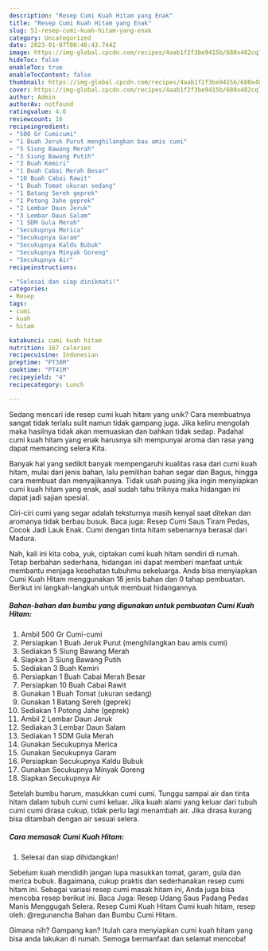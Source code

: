 ```yaml
---
description: "Resep Cumi Kuah Hitam yang Enak"
title: "Resep Cumi Kuah Hitam yang Enak"
slug: 51-resep-cumi-kuah-hitam-yang-enak
category: Uncategorized
date: 2023-01-07T00:46:43.744Z
image: https://img-global.cpcdn.com/recipes/4aab1f2f3be9415b/680x482cq70/cumi-kuah-hitam-foto-resep-utama.jpg
hideToc: false
enableToc: true
enableTocContent: false
thumbnail: https://img-global.cpcdn.com/recipes/4aab1f2f3be9415b/680x482cq70/cumi-kuah-hitam-foto-resep-utama.jpg
cover: https://img-global.cpcdn.com/recipes/4aab1f2f3be9415b/680x482cq70/cumi-kuah-hitam-foto-resep-utama.jpg
author: Admin
authorAv: notfound
ratingvalue: 4.6
reviewcount: 16
recipeingredient:
- "500 Gr Cumicumi"
- "1 Buah Jeruk Purut menghilangkan bau amis cumi"
- "5 Siung Bawang Merah"
- "3 Siung Bawang Putih"
- "3 Buah Kemiri"
- "1 Buah Cabai Merah Besar"
- "10 Buah Cabai Rawit"
- "1 Buah Tomat ukuran sedang"
- "1 Batang Sereh geprek"
- "1 Potong Jahe geprek"
- "2 Lembar Daun Jeruk"
- "3 Lembar Daun Salam"
- "1 SDM Gula Merah"
- "Secukupnya Merica"
- "Secukupnya Garam"
- "Secukupnya Kaldu Bubuk"
- "Secukupnya Minyak Goreng"
- "Secukupnya Air"
recipeinstructions:

- "Selesai dan siap dinikmati!"
categories:
- Resep
tags:
- cumi
- kuah
- hitam

katakunci: cumi kuah hitam 
nutrition: 167 calories
recipecuisine: Indonesian
preptime: "PT38M"
cooktime: "PT41M"
recipeyield: "4"
recipecategory: Lunch

---
```





Sedang mencari ide resep cumi kuah hitam yang unik? Cara membuatnya sangat tidak terlalu sulit namun tidak gampang juga. Jika keliru mengolah maka hasilnya tidak akan memuaskan dan bahkan tidak sedap. Padahal cumi kuah hitam yang enak harusnya sih mempunyai aroma dan rasa yang dapat memancing selera Kita.





Banyak hal yang sedikit banyak mempengaruhi kualitas rasa dari cumi kuah hitam, mulai dari jenis bahan, lalu pemilihan bahan segar dan Bagus, hingga cara membuat dan menyajikannya. Tidak usah pusing jika ingin menyiapkan cumi kuah hitam yang enak,      asal sudah tahu triknya maka hidangan ini dapat jadi sajian spesial.














Ciri-ciri cumi yang segar adalah teksturnya masih kenyal saat ditekan dan aromanya tidak berbau busuk. Baca juga: Resep Cumi Saus Tiram Pedas, Cocok Jadi Lauk Enak. Cumi dengan tinta hitam sebenarnya berasal dari Madura.






Nah, kali ini kita coba, yuk, ciptakan cumi kuah hitam sendiri di rumah. Tetap berbahan sederhana, hidangan ini dapat memberi manfaat untuk membantu menjaga kesehatan tubuhmu sekeluarga. Anda bisa menyiapkan Cumi Kuah Hitam menggunakan 18 jenis bahan dan 0 tahap pembuatan. Berikut ini langkah-langkah untuk membuat hidangannya.

<!--inarticleads1-->

##### Bahan-bahan dan bumbu yang digunakan untuk pembuatan Cumi Kuah Hitam:

1. Ambil 500 Gr Cumi-cumi
1. Persiapkan 1 Buah Jeruk Purut (menghilangkan bau amis cumi)
1. Sediakan 5 Siung Bawang Merah
1. Siapkan 3 Siung Bawang Putih
1. Sediakan 3 Buah Kemiri
1. Persiapkan 1 Buah Cabai Merah Besar
1. Persiapkan 10 Buah Cabai Rawit
1. Gunakan 1 Buah Tomat (ukuran sedang)
1. Gunakan 1 Batang Sereh (geprek)
1. Sediakan 1 Potong Jahe (geprek)
1. Ambil 2 Lembar Daun Jeruk
1. Sediakan 3 Lembar Daun Salam
1. Sediakan 1 SDM Gula Merah
1. Gunakan Secukupnya Merica
1. Gunakan Secukupnya Garam
1. Persiapkan Secukupnya Kaldu Bubuk
1. Gunakan Secukupnya Minyak Goreng
1. Siapkan Secukupnya Air


Setelah bumbu harum, masukkan cumi cumi. Tunggu sampai air dan tinta hitam dalam tubuh cumi cumi keluar. Jika kuah alami yang keluar dari tubuh cumi cumi dirasa cukup, tidak perlu lagi menambah air. Jika dirasa kurang bisa ditambah dengan air sesuai selera. 

<!--inarticleads2-->

##### Cara memasak Cumi Kuah Hitam:


1. Selesai dan siap dihidangkan!

Sebelum kuah mendidih jangan lupa masukkan tomat, garam, gula dan merica bubuk. Bagaimana, cukup praktis dan sederhanakan resep cumi hitam ini. Sebagai variasi resep cumi masak hitam ini, Anda juga bisa mencoba resep berikut ini. Baca Juga: Resep Udang Saus Padang Pedas Manis Menggugah Selera. Resep Cumi Kuah Hitam Cumi kuah hitam, resep oleh: @regunancha Bahan dan Bumbu Cumi Hitam. 

Gimana nih? Gampang kan? Itulah cara menyiapkan cumi kuah hitam yang bisa anda lakukan di rumah. Semoga bermanfaat dan selamat mencoba!
